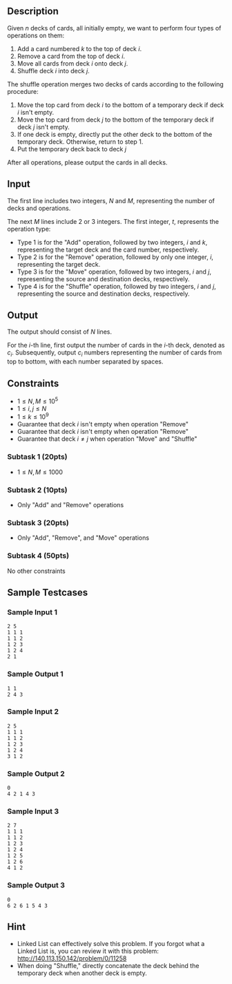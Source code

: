 ## Description

Given $n$ decks of cards, all initially empty, we want to perform four types of operations on them:

1. Add a card numbered $k$ to the top of deck $i$.
2. Remove a card from the top of deck $i$.
3. Move all cards from deck $i$ onto deck $j$.
4. Shuffle deck $i$ into deck $j$.

The shuffle operation merges two decks of cards according to the following procedure:

1. Move the top card from deck $i$ to the bottom of a temporary deck if deck $i$ isn't empty.
2. Move the top card from deck $j$ to the bottom of the temporary deck if deck $j$ isn't empty.
3. If one deck is empty, directly put the other deck to the bottom of the temporary deck. Otherwise, return to step 1.
4. Put the temporary deck back to deck $j$

After all operations, please output the cards in all decks.


## Input

The first line includes two integers, $N$ and $M$, representing the number of decks and operations.

The next $M$ lines include $2$ or $3$ integers. The first integer, $t$, represents the operation type:

- Type $1$ is for the "Add" operation, followed by two integers, $i$ and $k$, representing the target deck and the card number, respectively.
- Type $2$ is for the "Remove" operation, followed by only one integer, $i$, representing the target deck.
- Type $3$ is for the "Move" operation, followed by two integers, $i$ and $j$, representing the source and destination decks, respectively.
- Type $4$ is for the "Shuffle" operation, followed by two integers, $i$ and $j$, representing the source and destination decks, respectively.


## Output

The output should consist of $N$ lines.

For the $i$-th line, first output the number of cards in the $i$-th deck, denoted as $c_i$. Subsequently, output $c_i$ numbers representing the number of cards from top to bottom, with each number separated by spaces.


## Constraints

- $1\le N, M\le 10^5$
- $1\le i, j\le N$
- $1\le k\le 10^9$
- Guarantee that deck $i$ isn't empty when operation "Remove"
- Guarantee that deck $i$ isn't empty when operation "Remove"
- Guarantee that deck $i\neq j$ when operation "Move" and "Shuffle"

### Subtask 1 (20pts)

- $1 \leq N, M \leq 1000$

### Subtask 2 (10pts)

- Only "Add" and "Remove" operations

### Subtask 3 (20pts)

- Only "Add", "Remove", and "Move" operations

### Subtask 4 (50pts)

No other constraints


## Sample Testcases

### Sample Input 1

```
2 5
1 1 1
1 1 2
1 2 3
1 2 4
2 1
```

### Sample Output 1

```
1 1
2 4 3
```

### Sample Input 2

```
2 5
1 1 1
1 1 2
1 2 3
1 2 4
3 1 2
```

### Sample Output 2

```
0
4 2 1 4 3
```

### Sample Input 3

```
2 7
1 1 1
1 1 2
1 2 3
1 2 4
1 2 5
1 2 6
4 1 2
```

### Sample Output 3

```
0
6 2 6 1 5 4 3
```

## Hint

- Linked List can effectively solve this problem. If you forgot what a Linked List is, you can review it with this problem: http://140.113.150.142/problem/0/11258
- When doing "Shuffle," directly concatenate the deck behind the temporary deck when another deck is empty.
